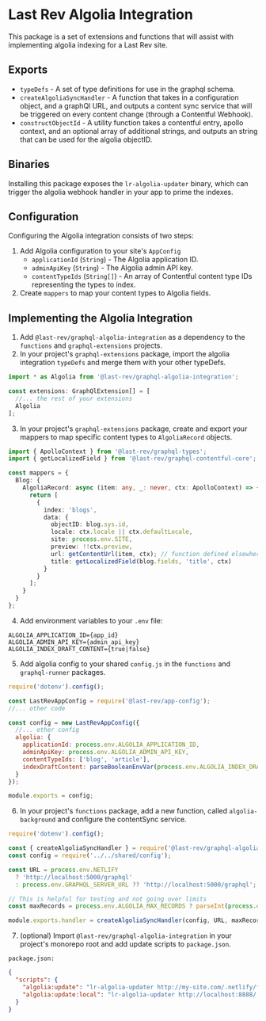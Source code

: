 # Last Rev Algolia Integration

This package is a set of extensions and functions that will assist with implementing algolia indexing for a Last Rev site.

## Exports

- `typeDefs` - A set of type definitions for use in the graphql schema.
- `createAlgoliaSyncHandler` - A function that takes in a configuration object, and a graphQl URL, and outputs a content sync service that will be triggered on every content change (through a Contentful Webhook).
- `constructObjectId` - A utility function takes a contentful entry, apollo context, and an optional array of additional strings, and outputs an string that can be used for the algolia objectID.

## Binaries

Installing this package exposes the `lr-algolia-updater` binary, which can trigger the algolia webhook handler in your app to prime the indexes.

## Configuration

Configuring the Algolia integration consists of two steps:

1. Add Algolia configuration to your site's `AppConfig`
   - `applicationId` (`String`) - The Algolia application ID.
   - `adminApiKey` (`String`) - The Algolia admin API key.
   - `contentTypeIds` (`String[]`) - An array of Contentful content type IDs representing the types to index.
2. Create `mappers` to map your content types to Algolia fields.

## Implementing the Algolia Integration

1. Add `@last-rev/graphql-algolia-integration` as a dependency to the `functions` and `graphql-extensions` projects.
2. In your project's `graphql-extensions` package, import the algolia integration `typeDefs` and merge them with your other typeDefs.

```typescript
import * as Algolia from '@last-rev/graphql-algolia-integration';

const extensions: GraphQlExtension[] = [
  //... the rest of your extensions
  Algolia
];
```

3. In your project's `graphql-extensions` package, create and export your mappers to map specific content types to `AlgoliaRecord` objects.

```typescript
import { ApolloContext } from '@last-rev/graphql-types';
import { getLocalizedField } from '@last-rev/graphql-contentful-core';

const mappers = {
  Blog: {
    AlgoliaRecord: async (item: any, _: never, ctx: ApolloContext) => {
      return [
        {
          index: 'blogs',
          data: {
            objectID: blog.sys.id,
            locale: ctx.locale || ctx.defaultLocale,
            site: process.env.SITE,
            preview: !!ctx.preview,
            url: getContentUrl(item, ctx); // function defined elsewhere in project
            title: getLocalizedField(blog.fields, 'title', ctx)
          }
        }
      ];
    }
  }
};
```

4. Add environment variables to your `.env` file:

```shell
ALGOLIA_APPLICATION_ID={app_id}
ALGOLIA_ADMIN_API_KEY={admin_api_key}
ALGOLIA_INDEX_DRAFT_CONTENT={true|false}
```

5. Add algolia config to your shared `config.js` in the `functions` and `graphql-runner` packages.

```javascript
require('dotenv').config();

const LastRevAppConfig = require('@last-rev/app-config');
//... other code

const config = new LastRevAppConfig({
  //... other config
  algolia: {
    applicationId: process.env.ALGOLIA_APPLICATION_ID,
    adminApiKey: process.env.ALGOLIA_ADMIN_API_KEY,
    contentTypeIds: ['blog', 'article'],
    indexDraftContent: parseBooleanEnvVar(process.env.ALGOLIA_INDEX_DRAFT_CONTENT)
  }
});

module.exports = config;
```

6. In your project's `functions` package, add a new function, called `algolia-background` and configure the contentSync service.

```typescript
require('dotenv').config();

const { createAlgoliaSyncHandler } = require('@last-rev/graphql-algolia-integration');
const config = require('../../shared/config');

const URL = process.env.NETLIFY
  ? 'http://localhost:5000/graphql'
  : process.env.GRAPHQL_SERVER_URL ?? 'http://localhost:5000/graphql';

// This is helpful for testing and not going over limits
const maxRecords = process.env.ALGOLIA_MAX_RECORDS ? parseInt(process.env.ALGOLIA_MAX_RECORDS) : undefined;

module.exports.handler = createAlgoliaSyncHandler(config, URL, maxRecords);
```

7. (optional) Import `@last-rev/graphql-algolia-integration` in your project's monorepo root and add update scripts to `package.json`.

`package.json:`

```json
{
  "scripts": {
    "algolia:update": "lr-algolia-updater http://my-site.com/.netlify/functions/algolia",
    "algolia:update:local": "lr-algolia-updater http://localhost:8888/.netlify/functions/algolia"
  }
}
```
